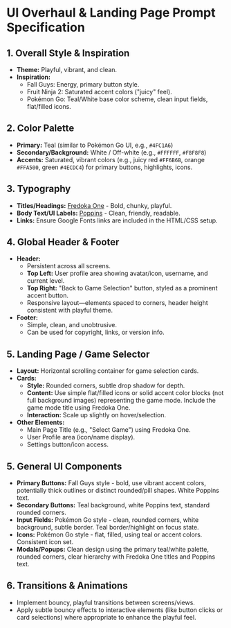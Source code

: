# UI Overhaul & Landing Page Prompt Specification

## 1. Overall Style & Inspiration

*   **Theme:** Playful, vibrant, and clean.
*   **Inspiration:**
    *   Fall Guys: Energy, primary button style.
    *   Fruit Ninja 2: Saturated accent colors ("juicy" feel).
    *   Pokémon Go: Teal/White base color scheme, clean input fields, flat/filled icons.

## 2. Color Palette

*   **Primary:** Teal (similar to Pokémon Go UI, e.g., `#4FC1A6`)
*   **Secondary/Background:** White / Off-white (e.g., `#FFFFFF`, `#F8F8F8`)
*   **Accents:** Saturated, vibrant colors (e.g., juicy red `#FF6B6B`, orange `#FFA500`, green `#4ECDC4`) for primary buttons, highlights, icons.

## 3. Typography

*   **Titles/Headings:** [Fredoka One](https://fonts.google.com/specimen/Fredoka+One) - Bold, chunky, playful.
*   **Body Text/UI Labels:** [Poppins](https://fonts.google.com/specimen/Poppins) - Clean, friendly, readable.
*   **Links:** Ensure Google Fonts links are included in the HTML/CSS setup.

## 4. Global Header & Footer

*   **Header:**
    *   Persistent across all screens.
    *   **Top Left:** User profile area showing avatar/icon, username, and current level.
    *   **Top Right:** "Back to Game Selection" button, styled as a prominent accent button.
    *   Responsive layout—elements spaced to corners, header height consistent with playful theme.
*   **Footer:**
    *   Simple, clean, and unobtrusive.
    *   Can be used for copyright, links, or version info.

## 5. Landing Page / Game Selector

*   **Layout:** Horizontal scrolling container for game selection cards.
*   **Cards:**
    *   **Style:** Rounded corners, subtle drop shadow for depth.
    *   **Content:** Use simple flat/filled icons or solid accent color blocks (not full background images) representing the game mode. Include the game mode title using Fredoka One.
    *   **Interaction:** Scale up slightly on hover/selection.
*   **Other Elements:**
    *   Main Page Title (e.g., "Select Game") using Fredoka One.
    *   User Profile area (icon/name display).
    *   Settings button/icon access.

## 5. General UI Components

*   **Primary Buttons:** Fall Guys style - bold, use vibrant accent colors, potentially thick outlines or distinct rounded/pill shapes. White Poppins text.
*   **Secondary Buttons:** Teal background, white Poppins text, standard rounded corners.
*   **Input Fields:** Pokémon Go style - clean, rounded corners, white background, subtle border. Teal border/highlight on focus state.
*   **Icons:** Pokémon Go style - flat, filled, using teal or accent colors. Consistent icon set.
*   **Modals/Popups:** Clean design using the primary teal/white palette, rounded corners, clear hierarchy with Fredoka One titles and Poppins text.

## 6. Transitions & Animations

*   Implement bouncy, playful transitions between screens/views.
*   Apply subtle bouncy effects to interactive elements (like button clicks or card selections) where appropriate to enhance the playful feel.